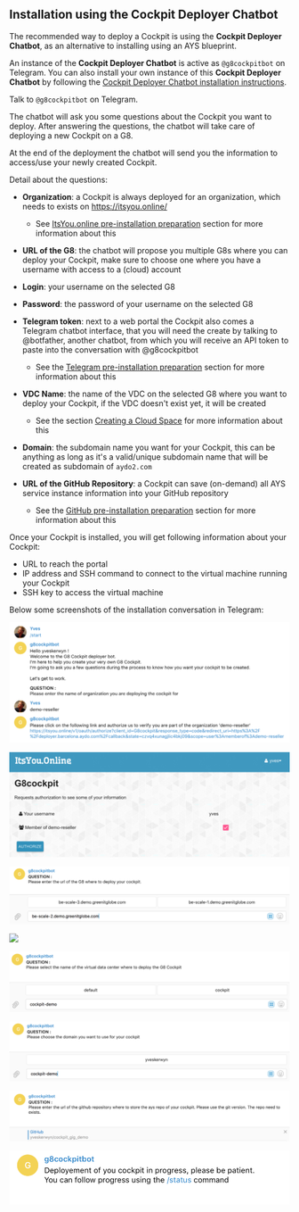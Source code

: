 ## Installation using the Cockpit Deployer Chatbot

The recommended way to deploy a Cockpit is using the **Cockpit Deployer Chatbot**, as an alternative to installing using an AYS blueprint. 

An instance of the **Cockpit Deployer Chatbot** is active as `@g8cockpitbot` on Telegram. You can also install your own instance of this **Cockpit Deployer Chatbot** by following the [Cockpit Deployer Chatbot installation instructions](installation-of-the-deployer-chatbot.md).

Talk to `@g8cockpitbot` on Telegram.  

The chatbot will ask you some questions about the Cockpit you want to deploy. After answering the questions, the chatbot will take care of deploying a new Cockpit on a G8.

At the end of the deployment the chatbot will send you the information to access/use your newly created Cockpit.

Detail about the questions:

- **Organization**: a Cockpit is always deployed for an organization, which needs to exists on https://itsyou.online/
  - See [ItsYou.online pre-installation preparation](../prep/Itsyou.online/Itsyou-online.md) section for more information about this
  
- **URL of the G8**: the chatbot will propose you multiple G8s where you can deploy your Cockpit, make sure to choose one where you have a username with access to a (cloud) account

- **Login**: your username on the selected G8

- **Password**: the password of your username on the selected G8

- **Telegram token**: next to a web portal the Cockpit also comes a Telegram chatbot interface, that you will need the create by talking to @botfather, another chatbot, from which you will receive an API token to paste into the conversation with @g8cockpitbot
  - See the [Telegram pre-installation preparation](../prep/Telegram/Telegram.md) section for more information about this
  
- **VDC Name**: the name of the VDC on the selected G8 where you want to deploy your Cockpit, if the VDC doesn't exist yet, it will be created
  - See the section [Creating a Cloud Space](../prep/CloudSpace/CloudSpace.md) for more information about this
  
- **Domain**: the subdomain name you want for your Cockpit, this can be anything as long as it's a valid/unique subdomain name that will be created as subdomain of `aydo2.com`

- **URL of the GitHub Repository**: a Cockpit can save (on-demand) all AYS service instance information into your GitHub repository
  - See the [GitHub pre-installation preparation](../prep/GitHub/GitHub.md) section for more information about this
     
     
Once your Cockpit is installed, you will get following information about your Cockpit:

- URL to reach the portal
- IP address and SSH command to connect to the virtual machine running your Cockpit
- SSH key to access the virtual machine

Below some screenshots of the installation conversation in Telegram:

![](organization-name-and-authorization-request-URL.png)

![](authorization-request.png)

![](URL-of-G8.png)

![](telegran-token.png)

![](vdc-name.png)

![](domain-name.png)

![](GitHub-URL.png)

![](deployment-in-progress.png)
